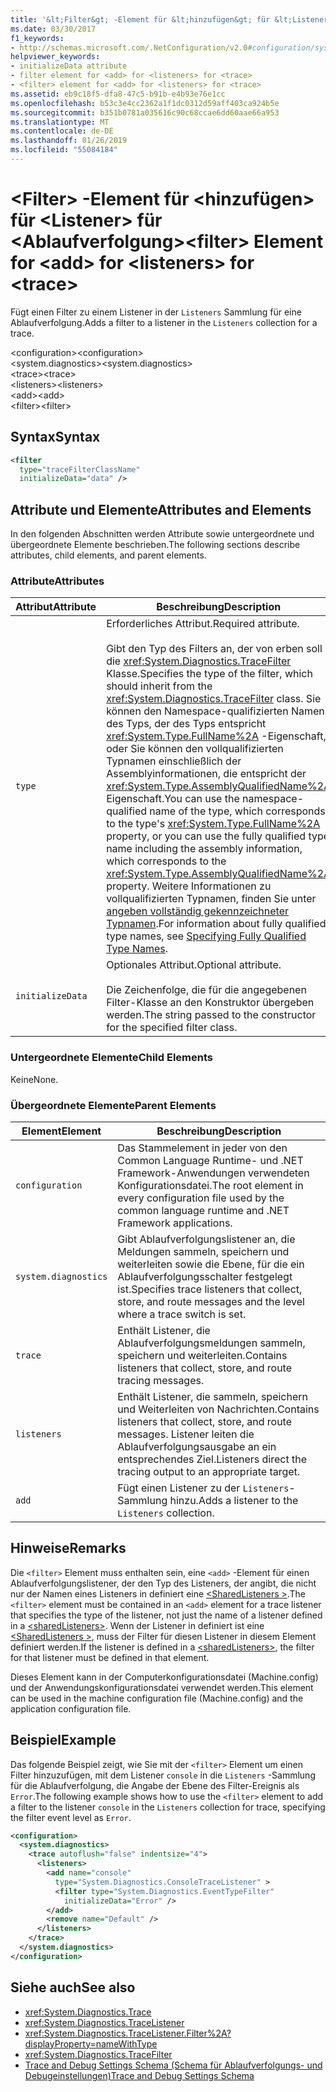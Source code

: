 ```yaml
---
title: '&lt;Filter&gt; -Element für &lt;hinzufügen&gt; für &lt;Listener&gt; für &lt;Ablaufverfolgung&gt;'
ms.date: 03/30/2017
f1_keywords:
- http://schemas.microsoft.com/.NetConfiguration/v2.0#configuration/system.diagnostics/trace/listeners/add/filter
helpviewer_keywords:
- initializeData attribute
- filter element for <add> for <listeners> for <trace>
- <filter> element for <add> for <listeners> for <trace>
ms.assetid: eb9c18f5-dfa8-47c5-b91b-e4b93e76e1cc
ms.openlocfilehash: b53c3e4cc2362a1f1dc0312d59aff403ca924b5e
ms.sourcegitcommit: b351b0781a035616c90c68ccae6dd60aae66a953
ms.translationtype: MT
ms.contentlocale: de-DE
ms.lasthandoff: 01/26/2019
ms.locfileid: "55084184"
---
```

# <a name="ltfiltergt-element-for-ltaddgt-for-ltlistenersgt-for-lttracegt"></a><span data-ttu-id="803b8-102">&lt;Filter&gt; -Element für &lt;hinzufügen&gt; für &lt;Listener&gt; für &lt;Ablaufverfolgung&gt;</span><span class="sxs-lookup"><span data-stu-id="803b8-102">&lt;filter&gt; Element for &lt;add&gt; for &lt;listeners&gt; for &lt;trace&gt;</span></span>
<span data-ttu-id="803b8-103">Fügt einen Filter zu einem Listener in der `Listeners` Sammlung für eine Ablaufverfolgung.</span><span class="sxs-lookup"><span data-stu-id="803b8-103">Adds a filter to a listener in the `Listeners` collection for a trace.</span></span>  
  
 <span data-ttu-id="803b8-104">\<configuration></span><span class="sxs-lookup"><span data-stu-id="803b8-104">\<configuration></span></span>  
<span data-ttu-id="803b8-105">\<system.diagnostics></span><span class="sxs-lookup"><span data-stu-id="803b8-105">\<system.diagnostics></span></span>  
<span data-ttu-id="803b8-106">\<trace></span><span class="sxs-lookup"><span data-stu-id="803b8-106">\<trace></span></span>  
<span data-ttu-id="803b8-107">\<listeners></span><span class="sxs-lookup"><span data-stu-id="803b8-107">\<listeners></span></span>  
<span data-ttu-id="803b8-108">\<add></span><span class="sxs-lookup"><span data-stu-id="803b8-108">\<add></span></span>  
<span data-ttu-id="803b8-109">\<filter></span><span class="sxs-lookup"><span data-stu-id="803b8-109">\<filter></span></span>  
  
## <a name="syntax"></a><span data-ttu-id="803b8-110">Syntax</span><span class="sxs-lookup"><span data-stu-id="803b8-110">Syntax</span></span>  
  
```xml  
<filter   
  type="traceFilterClassName"   
  initializeData="data" />  
```  
  
## <a name="attributes-and-elements"></a><span data-ttu-id="803b8-111">Attribute und Elemente</span><span class="sxs-lookup"><span data-stu-id="803b8-111">Attributes and Elements</span></span>  
 <span data-ttu-id="803b8-112">In den folgenden Abschnitten werden Attribute sowie untergeordnete und übergeordnete Elemente beschrieben.</span><span class="sxs-lookup"><span data-stu-id="803b8-112">The following sections describe attributes, child elements, and parent elements.</span></span>  
  
### <a name="attributes"></a><span data-ttu-id="803b8-113">Attribute</span><span class="sxs-lookup"><span data-stu-id="803b8-113">Attributes</span></span>  
  
|<span data-ttu-id="803b8-114">Attribut</span><span class="sxs-lookup"><span data-stu-id="803b8-114">Attribute</span></span>|<span data-ttu-id="803b8-115">Beschreibung</span><span class="sxs-lookup"><span data-stu-id="803b8-115">Description</span></span>|  
|---------------|-----------------|  
|`type`|<span data-ttu-id="803b8-116">Erforderliches Attribut.</span><span class="sxs-lookup"><span data-stu-id="803b8-116">Required attribute.</span></span><br /><br /> <span data-ttu-id="803b8-117">Gibt den Typ des Filters an, der von erben soll die <xref:System.Diagnostics.TraceFilter> Klasse.</span><span class="sxs-lookup"><span data-stu-id="803b8-117">Specifies the type of the filter, which should inherit from the <xref:System.Diagnostics.TraceFilter> class.</span></span> <span data-ttu-id="803b8-118">Sie können den Namespace-qualifizierten Namen des Typs, der des Typs entspricht <xref:System.Type.FullName%2A> -Eigenschaft, oder Sie können den vollqualifizierten Typnamen einschließlich der Assemblyinformationen, die entspricht der <xref:System.Type.AssemblyQualifiedName%2A> Eigenschaft.</span><span class="sxs-lookup"><span data-stu-id="803b8-118">You can use the namespace-qualified name of the type, which corresponds to the type's <xref:System.Type.FullName%2A> property, or you can use the fully qualified type name including the assembly information, which corresponds to the <xref:System.Type.AssemblyQualifiedName%2A> property.</span></span> <span data-ttu-id="803b8-119">Weitere Informationen zu vollqualifizierten Typnamen, finden Sie unter [angeben vollständig gekennzeichneter Typnamen](../../../../../docs/framework/reflection-and-codedom/specifying-fully-qualified-type-names.md).</span><span class="sxs-lookup"><span data-stu-id="803b8-119">For information about fully qualified type names, see [Specifying Fully Qualified Type Names](../../../../../docs/framework/reflection-and-codedom/specifying-fully-qualified-type-names.md).</span></span>|  
|`initializeData`|<span data-ttu-id="803b8-120">Optionales Attribut.</span><span class="sxs-lookup"><span data-stu-id="803b8-120">Optional attribute.</span></span><br /><br /> <span data-ttu-id="803b8-121">Die Zeichenfolge, die für die angegebenen Filter-Klasse an den Konstruktor übergeben werden.</span><span class="sxs-lookup"><span data-stu-id="803b8-121">The string passed to the constructor for the specified filter class.</span></span>|  
  
### <a name="child-elements"></a><span data-ttu-id="803b8-122">Untergeordnete Elemente</span><span class="sxs-lookup"><span data-stu-id="803b8-122">Child Elements</span></span>  
 <span data-ttu-id="803b8-123">Keine</span><span class="sxs-lookup"><span data-stu-id="803b8-123">None.</span></span>  
  
### <a name="parent-elements"></a><span data-ttu-id="803b8-124">Übergeordnete Elemente</span><span class="sxs-lookup"><span data-stu-id="803b8-124">Parent Elements</span></span>  
  
|<span data-ttu-id="803b8-125">Element</span><span class="sxs-lookup"><span data-stu-id="803b8-125">Element</span></span>|<span data-ttu-id="803b8-126">Beschreibung</span><span class="sxs-lookup"><span data-stu-id="803b8-126">Description</span></span>|  
|-------------|-----------------|  
|`configuration`|<span data-ttu-id="803b8-127">Das Stammelement in jeder von den Common Language Runtime- und .NET Framework-Anwendungen verwendeten Konfigurationsdatei.</span><span class="sxs-lookup"><span data-stu-id="803b8-127">The root element in every configuration file used by the common language runtime and .NET Framework applications.</span></span>|  
|`system.diagnostics`|<span data-ttu-id="803b8-128">Gibt Ablaufverfolgungslistener an, die Meldungen sammeln, speichern und weiterleiten sowie die Ebene, für die ein Ablaufverfolgungsschalter festgelegt ist.</span><span class="sxs-lookup"><span data-stu-id="803b8-128">Specifies trace listeners that collect, store, and route messages and the level where a trace switch is set.</span></span>|  
|`trace`|<span data-ttu-id="803b8-129">Enthält Listener, die Ablaufverfolgungsmeldungen sammeln, speichern und weiterleiten.</span><span class="sxs-lookup"><span data-stu-id="803b8-129">Contains listeners that collect, store, and route tracing messages.</span></span>|  
|`listeners`|<span data-ttu-id="803b8-130">Enthält Listener, die sammeln, speichern und Weiterleiten von Nachrichten.</span><span class="sxs-lookup"><span data-stu-id="803b8-130">Contains listeners that collect, store, and route messages.</span></span> <span data-ttu-id="803b8-131">Listener leiten die Ablaufverfolgungsausgabe an ein entsprechendes Ziel.</span><span class="sxs-lookup"><span data-stu-id="803b8-131">Listeners direct the tracing output to an appropriate target.</span></span>|  
|`add`|<span data-ttu-id="803b8-132">Fügt einen Listener zu der `Listeners`-Sammlung hinzu.</span><span class="sxs-lookup"><span data-stu-id="803b8-132">Adds a listener to the `Listeners` collection.</span></span>|  
  
## <a name="remarks"></a><span data-ttu-id="803b8-133">Hinweise</span><span class="sxs-lookup"><span data-stu-id="803b8-133">Remarks</span></span>  
 <span data-ttu-id="803b8-134">Die `<filter>` Element muss enthalten sein, eine `<add>` -Element für einen Ablaufverfolgungslistener, der den Typ des Listeners, der angibt, die nicht nur der Namen eines Listeners in definiert eine [ \<SharedListeners >](../../../../../docs/framework/configure-apps/file-schema/trace-debug/sharedlisteners-element.md).</span><span class="sxs-lookup"><span data-stu-id="803b8-134">The `<filter>` element must be contained in an `<add>` element for a trace listener that specifies the type of the listener, not just the name of a listener defined in a [\<sharedListeners>](../../../../../docs/framework/configure-apps/file-schema/trace-debug/sharedlisteners-element.md).</span></span> <span data-ttu-id="803b8-135">Wenn der Listener in definiert ist eine [ \<SharedListeners >](../../../../../docs/framework/configure-apps/file-schema/trace-debug/sharedlisteners-element.md), muss der Filter für diesen Listener in diesem Element definiert werden.</span><span class="sxs-lookup"><span data-stu-id="803b8-135">If the listener is defined in a [\<sharedListeners>](../../../../../docs/framework/configure-apps/file-schema/trace-debug/sharedlisteners-element.md), the filter for that listener must be defined in that element.</span></span>  
  
 <span data-ttu-id="803b8-136">Dieses Element kann in der Computerkonfigurationsdatei (Machine.config) und der Anwendungskonfigurationsdatei verwendet werden.</span><span class="sxs-lookup"><span data-stu-id="803b8-136">This element can be used in the machine configuration file (Machine.config) and the application configuration file.</span></span>  
  
## <a name="example"></a><span data-ttu-id="803b8-137">Beispiel</span><span class="sxs-lookup"><span data-stu-id="803b8-137">Example</span></span>  
 <span data-ttu-id="803b8-138">Das folgende Beispiel zeigt, wie Sie mit der `<filter>` Element um einen Filter hinzuzufügen, mit dem Listener `console` in die `Listeners` -Sammlung für die Ablaufverfolgung, die Angabe der Ebene des Filter-Ereignis als `Error`.</span><span class="sxs-lookup"><span data-stu-id="803b8-138">The following example shows how to use the `<filter>` element to add a filter to the listener `console` in the `Listeners` collection for trace, specifying the filter event level as `Error`.</span></span>  
  
```xml  
<configuration>  
  <system.diagnostics>  
    <trace autoflush="false" indentsize="4">  
      <listeners>  
        <add name="console"   
          type="System.Diagnostics.ConsoleTraceListener" >  
          <filter type="System.Diagnostics.EventTypeFilter"   
            initializeData="Error" />  
        </add>  
        <remove name="Default" />  
      </listeners>  
    </trace>  
  </system.diagnostics>  
</configuration>  
```  
  
## <a name="see-also"></a><span data-ttu-id="803b8-139">Siehe auch</span><span class="sxs-lookup"><span data-stu-id="803b8-139">See also</span></span>
- <xref:System.Diagnostics.Trace>
- <xref:System.Diagnostics.TraceListener>
- <xref:System.Diagnostics.TraceListener.Filter%2A?displayProperty=nameWithType>
- <xref:System.Diagnostics.TraceFilter>
- [<span data-ttu-id="803b8-140">Trace and Debug Settings Schema (Schema für Ablaufverfolgungs- und Debugeinstellungen)</span><span class="sxs-lookup"><span data-stu-id="803b8-140">Trace and Debug Settings Schema</span></span>](../../../../../docs/framework/configure-apps/file-schema/trace-debug/index.md)
